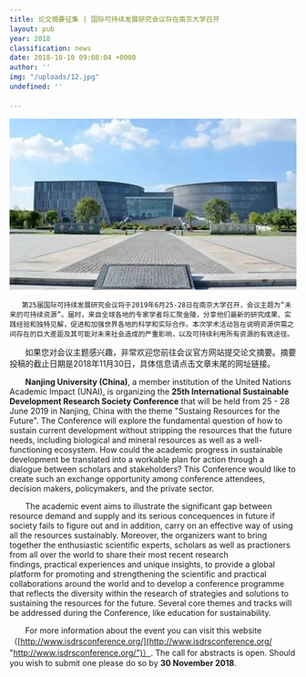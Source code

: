 ```yaml
---
title: 论文摘要征集 | 国际可持续发展研究会议将在南京大学召开
layout: pub
year: 2018
classification: news
date: 2018-10-10 09:08:04 +0000
author: ''
img: "/uploads/12.jpg"
undefined: ''

---
```

![](/uploads/82ea5daf4a53451a8432725acb96ad3f_th.jpg)

       第25届国际可持续发展研究会议将于2019年6月25-28日在南京大学召开，会议主题为“未来的可持续资源”。届时，来自全球各地的专家学者将汇聚金陵，分享他们最新的研究成果、实践经验和独特见解，促进和加强世界各地的科学和实际合作。本次学术活动旨在说明资源供需之间存在的巨大差距及其可能对未来社会造成的严重影响，以及可持续利用所有资源的有效途径。

       如果您对会议主题感兴趣，非常欢迎您前往会议官方网站提交论文摘要。摘要投稿的截止日期是2018年11月30日，具体信息请点击文章末尾的网址链接。  

       **Nanjing University (China)**, a member institution of the United Nations Academic Impact (UNAI), is organizing the **25th International Sustainable Development Research Society Conference** that will be held from 25 - 28 June 2019 in Nanjing, China with the theme "Sustaing Resources for the Future". The Conference will explore the fundamental question of how to sustain current development without stripping the resources that the future needs, including biological and mineral resources as well as a well-functioning ecosystem. How could the academic progress in sustainable development be translated into a workable plan for action through a dialogue between scholars and stakeholders? This Conference would like to create such an exchange opportunity among conference attendees, decision makers, policymakers, and the private sector.

       The academic event aims to illustrate the significant gap between resource demand and supply and its serious concequences in future if society fails to figure out and in addition, carry on an effective way of using all the resources sustainably. Moreover, the organizers want to bring together the enthusiastic scientific experts, scholars as well as practioners from all over the world to share their most recent research findings, practical experiences and unique insights, to provide a global platform for promoting and strengthening the scientific and practical collaborations around the world and to develop a conference programme that reflects the diversity within the research of strategies and solutions to sustaining the resources for the future. Several core themes and tracks will be addressed during the Conference, like education for sustainability.

       For more information about the event you can visit this website （[http://www.isdrsconference.org/](http://www.isdrsconference.org/ "http://www.isdrsconference.org/")）. The call for abstracts is open. Should you wish to submit one please do so by **30 November 2018**. 